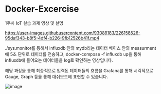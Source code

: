 # Docker-Excercise
1주차 IoT 실습 과제 영상 및 설명


https://user-images.githubusercontent.com/93089183/226158526-95daf343-b8f5-4df4-b226-9fb12526b41f.mp4



./sys.monitor를 통해서 influxdb 안의 mydb라는 데이터 베이스 안의 measurment에 5초 단위로 데이터를 전송하고,
docker-compose -f influxdb up을 통해 influxdb에 들어오는 데이터들을 log로 확인하는 영상입니다.

해당 과정을 통해 최종적으로 입력된 데이터들의 흐름을 Grafana를 통해 시각적으로 Gauge, Graph 등을 통해 대쉬보드에 표현할 수 있습니다.

![image](https://user-images.githubusercontent.com/93089183/226158622-591c8e3a-72fe-44c1-9a69-17f0fbe8410e.png)
